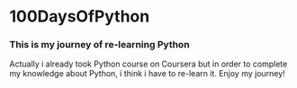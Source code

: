 # 100DaysOfPython
### This is my journey of re-learning Python

Actually i already took Python course on Coursera but in order to complete my knowledge about Python, i think i have to re-learn it.
Enjoy my journey!
